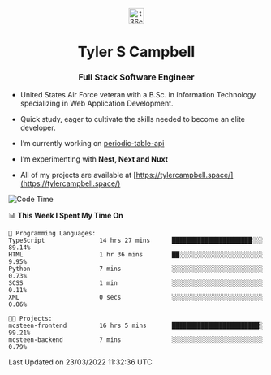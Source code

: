 <p align="center">
<a href="https://www.linkedin.com/in/t36campbell" target="blank"><img align="center" src="https://ik.imagekit.io/t36campbell/Portfolio/linkedin.png.original_m8bbGgPh6.png" alt="t36campbell" height="30" width="30" /></a>
</p>
<h1 align="center">Tyler S Campbell</h1>
<h3 align="center">Full Stack Software Engineer</h3>

* United States Air Force veteran with a B.Sc. in Information Technology specializing in Web Application Development. 

* Quick study, eager to cultivate the skills needed to become an elite developer.

* I’m currently working on [periodic-table-api](https://github.com/t36campbell/periodic-table-api)

* I’m experimenting with **Nest, Next and Nuxt**

* All of my projects are available at [https://tylercampbell.space/](https://tylercampbell.space/)

<!--START_SECTION:waka-->
![Code Time](http://img.shields.io/badge/Code%20Time-1%2C515%20hrs%2050%20mins-blue)

📊 **This Week I Spent My Time On** 

```text
💬 Programming Languages: 
TypeScript               14 hrs 27 mins      ██████████████████████░░░   89.14% 
HTML                     1 hr 36 mins        ██░░░░░░░░░░░░░░░░░░░░░░░   9.95% 
Python                   7 mins              ░░░░░░░░░░░░░░░░░░░░░░░░░   0.73% 
SCSS                     1 min               ░░░░░░░░░░░░░░░░░░░░░░░░░   0.11% 
XML                      0 secs              ░░░░░░░░░░░░░░░░░░░░░░░░░   0.06%

🐱‍💻 Projects: 
mcsteen-frontend         16 hrs 5 mins       ████████████████████████░   99.21% 
mcsteen-backend          7 mins              ░░░░░░░░░░░░░░░░░░░░░░░░░   0.79%

```


 Last Updated on 23/03/2022 11:32:36 UTC
<!--END_SECTION:waka-->
